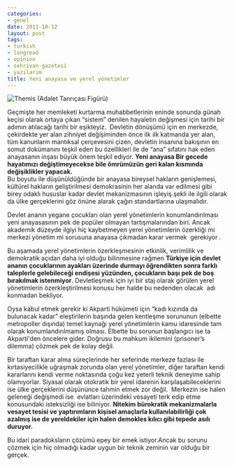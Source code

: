 ```yaml
---
categories:
- genel
date: 2011-10-12
layout: post
tags:
- turkish
- longread
- opinion
- sehrivan-gazetesi
- yazilarim
title: Yeni anayasa ve yerel yönetimler
---
```


![](/images/themis.jpg "Themis (Adalet Tanrıçası Figürü)")

  

Geçmişte her memleketi kurtarma muhabbetlerinin eninde sonunda günah keçisi olarak ortaya çıkan “sistem” denilen hayaletin değişmesi için tarihi bir adımın atılacağı tarihi bir eşikteyiz.  Devletin dönüşümü için en merkezde, çekirdekte yer alan zihniyet değişiminden önce ilk ilk katmanda yer alan, tüm kanunların mantıksal çerçevesini çizen, devletin insanına bakışının en somut dokümanını teşkil eden bu özellikleri ile de “ana” sıfatını hak eden anayasanın inşası büyük önem teşkil ediyor. **Yeni anayasa Bir gecede hayatımızı değiştimeyecekse bile ömrümüzün geri kalan kısmında değişiklikler yapacak.**  
Bu boyutu ile düşünüldüğünde bir anayasa bireysel hakların genişlemesi, kültürel hakların geliştirilmesi demokrasinin her alanda var edilmesi gibi birey odaklı hususlar kadar devlet mekanizmasının işleyiş şekli ile ilgili olarak da ülke gerçeklerini göz önüne alarak çağın standartlarına ulaşmalıdır.

  

Devlet ananın yegane çocukları olan yerel yönetimlerin konumlandırılması yeni anayasasının pek de popüler olmayan tartışmalarından biri. Ancak akademik düzeyde ilgiyi hiç kaybetmeyen yerel yönetimlerin özerkliği mi merkezi yönetim mi sorusuna anayasa çıkmadan karar vermek  gerekiyor .

  

Bu aşamada yerel yönetimlerin özerkleşmesinin etkinlik, verimlilik ve demokratik açıdan daha iyi olduğu bilinmesine rağmen **Türkiye için devlet ananın çocuklarının ayakları üzerinde durmayı öğrendikten sonra farklı taleplerle gelebileceği endişesi yüzünden, çocukların başı pek de boş bırakılmak istenmiyor**. Devletleşmek için iyi bir staj olarak görülen yerel yönetimlerin özerkleştirilmesi konusu her halde bu nedenden olacak  adı konmadan bekliyor.

  

Oysa kabul etmek gerekir ki Akparti hükümeti için “kadı kızında da bulunacak kadar” eleştirilerin başında gelen kentleşme sorununun (elbette metropoller dışında) temel kaynağı yerel yönetimlerin kamu idaresinde tam olarak konumlandırılmamış olması. Elbette bu sorunun başlangıcı ise ta Akparti'den öncelere gider. Doğrusu bu mahkum ikilemini (prisoner’s dilemma) çözmek pek de kolay değil.

  

Bir taraftan karar alma süreçlerinde her seferinde merkeze fazlası ile kırtasiyecilikle uğraşmak zorunda olan yerel yönetimler, diğer taraftan kendi kararlarını kendi verme noktasında çoğu kez yeterli teknik deneyime sahip olamıyorlar. Siyasal olarak otokratik bir yerel idarenin karşılaşabileceklerini ise ülke gerçeklerini düşününce tahmin etmek zor değil.  Merkezin ise halen geleneği değişmedi ise  evlatları üzerindeki vesayeti terk edip etme konusundaki isteksizliği ise biliniyor. **Nitekim bürokratik mekanizmalarla vesayet tesisi ve yaptırımların kişisel amaçlarla kullanılabilirliği çok azalmış ise de yereldekiler için halen demokles kılıcı gibi tepede asılı duruyor.**

  

Bu idari paradoksların çözümü epey bir emek istiyor.Ancak bu sorunu çözmek için hiç olmadığı kadar uygun bir teknik zeminin var olduğu bir gerçek.

